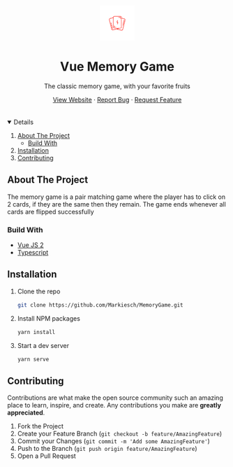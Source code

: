 <div align="center">
    <a href="https://vue-memory-games.netlify.app/" target="_blank">
        <img src="https://github.com/Markiesch/MemoryGame/blob/main/src/assets/logo.png" alt="Logo" width="80" height="80" />
    </a>
    <h1>Vue Memory Game</h1>
    <p>The classic memory game, with your favorite fruits</p>
    <a href="https://vue-memory-games.netlify.app/" target="_blank">View Website</a>
    ·
    <a href="https://github.com/Markiesch/MemoryGame/issues">Report Bug</a>
    ·
    <a href="https://github.com/Markiesch/MemoryGame/issues">Request Feature</a>
</div>

<br />
<br />

<details open="open">
    <ol>
        <li>
            <a href="#about-the-project">About The Project</a>
            <ul>
                <li><a href="#build-with">Build With</a></li>
            </ul>
        </li>
        <li><a href="#installation">Installation</a></li>
        <li><a href="#contributing">Contributing</a></li>
    </ol>
</details>

## About The Project

The memory game is a pair matching game where the player has to click on 2 cards, if they are the same then they remain. The game ends whenever all cards are flipped successfully

### Build With

- [Vue JS 2](https://vuejs.org/v2/guide/)
- [Typescript](https://typescriptlang.org/)

## Installation

1. Clone the repo
   ```sh
   git clone https://github.com/Markiesch/MemoryGame.git
   ```
2. Install NPM packages
   ```sh
   yarn install
   ```
3. Start a dev server
   ```sh
   yarn serve
   ```

## Contributing

Contributions are what make the open source community such an amazing place to learn, inspire, and create. Any contributions you make are **greatly appreciated**.

1. Fork the Project
2. Create your Feature Branch (`git checkout -b feature/AmazingFeature`)
3. Commit your Changes (`git commit -m 'Add some AmazingFeature'`)
4. Push to the Branch (`git push origin feature/AmazingFeature`)
5. Open a Pull Request

